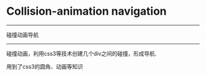 # Collision-animation navigation
<hr>碰撞动画导航<hr>
<p>碰撞动画，利用css3等技术创建几个div之间的碰撞，形成导航.</p>
<p>用到了css3的圆角、动画等知识</p>
